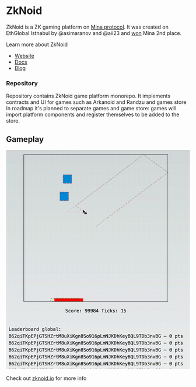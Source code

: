 # ZkNoid

ZkNoid is a ZK gaming platform on [Mina protocol](https://minaprotocol.com/).
It was created on EthGlobal Istnabul by @asimaranov and @aii23 and [won](https://ethglobal.com/showcase/zknoid-nr5ef) Mina 2nd place.

Learn more about ZkNoid
- [Website](https://www.zknoid.io/)
- [Docs](https://docs.zknoid.io/)
- [Blog](https://zknoid.medium.com/)

### Repository

Repository contains ZkNoid game platform monorepo. 
It implements contracts and UI for games such as Arkanoid and Randzu and games store
In roadmap it's planned to separate games and game store: games will import platform components and register themselves to be added to the store.

## Gameplay

<img src="/img/zknoid_demo_debug_2.gif" width="600" height="600"/>

Check out [zknoid.io](https://www.zknoid.io/) for more info